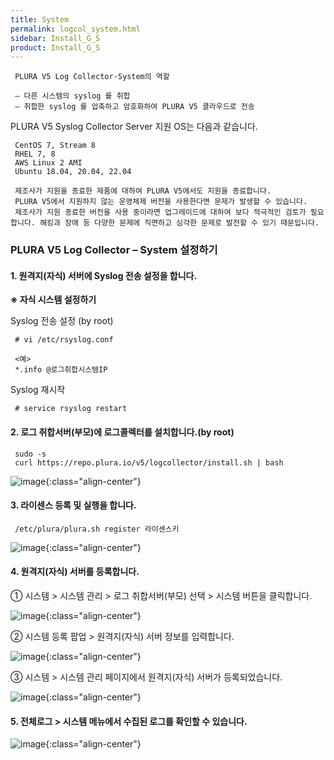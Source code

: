 ```yaml
---
title: System
permalink: logcol_system.html
sidebar: Install_G_S
product: Install_G_S
---
```



     PLURA V5 Log Collector-System의 역할

     – 다른 시스템의 syslog 를 취합
     – 취합한 syslog 를 압축하고 암호화하여 PLURA V5 클라우드로 전송

PLURA V5 Syslog Collector Server 지원 OS는 다음과 같습니다.

     CentOS 7, Stream 8
     RHEL 7, 8
     AWS Linux 2 AMI
     Ubuntu 18.04, 20.04, 22.04

     제조사가 지원을 종료한 제품에 대하여 PLURA V5에서도 지원을 종료합니다.
     PLURA V5에서 지원하지 않는 운영체제 버전을 사용한다면 문제가 발생할 수 있습니다.
     제조사가 지원 종료한 버전을 사용 중이라면 업그레이드에 대하여 보다 적극적인 검토가 필요합니다. 해킹과 장애 등 다양한 문제에 직면하고 심각한 문제로 발전할 수 있기 때문입니다.

### PLURA V5 Log Collector – System 설정하기

#### 1. 원격지(자식) 서버에 Syslog 전송 설정을 합니다.

__※ 자식 시스템 설정하기__

Syslog 전송 설정 (by root)

     # vi /etc/rsyslog.conf

     <예>
     *.info @로그취합시스템IP

Syslog 재시작

     # service rsyslog restart

 

#### 2. 로그 취합서버(부모)에 로그콜렉터를 설치합니다.(by root)

     sudo -s
     curl https://repo.plura.io/v5/logcollector/install.sh | bash

![image](/docs/images/Ins_G/logCol_system/sys_1.png){:class="align-center"}


#### 3. 라이센스 등록 및 실행을 합니다.

     /etc/plura/plura.sh register 라이센스키

![image](/docs/images/Ins_G/logCol_system/sys_2.png){:class="align-center"}


#### 4. 원격지(자식) 서버를 등록합니다.

  ① 시스템  > 시스템 관리 > 로그 취합서버(부모) 선택 > 시스템 버튼을 클릭합니다.

![image](/docs/images/Ins_G/logCol_system/sys_3.png){:class="align-center"}

  ② 시스템 등록 팝업 > 원격지(자식) 서버 정보를 입력합니다.

![image](/docs/images/Ins_G/logCol_system/sys_4.png){:class="align-center"}

  ③ 시스템 > 시스템 관리 페이지에서 원격지(자식) 서버가 등록되었습니다. 

![image](/docs/images/Ins_G/logCol_system/sys_5.png){:class="align-center"}

#### 5. 전체로그 > 시스템 메뉴에서 수집된 로그를 확인할 수 있습니다.

![image](/docs/images/Ins_G/logCol_system/sys_6.png){:class="align-center"}